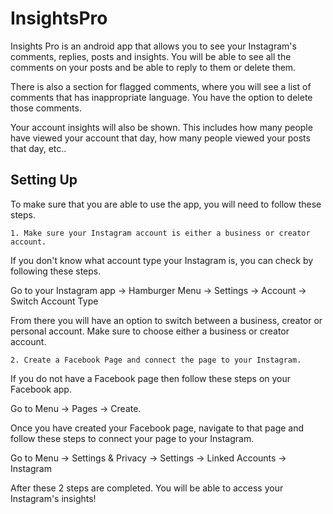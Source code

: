 
# InsightsPro

Insights Pro is an android app that allows you to see your Instagram's comments, replies, posts and insights. You will be able to see all the comments on your posts and be able to reply to them or delete them. 

There is also a section for flagged comments, where you will see a list of comments that has inappropriate language. You have the option to delete those comments.

Your account insights will also be shown. This includes how many people have viewed your account that day, how many people viewed your posts that day, etc..


## Setting Up

To make sure that you are able to use the app, you will need to follow these steps.

    1. Make sure your Instagram account is either a business or creator account.

If you don't know what account type your Instagram is, you can check by following these steps. 

Go to your Instagram app -> Hamburger Menu -> Settings -> Account -> Switch Account Type

 From there you will have an option to switch between a business, creator or personal account. Make sure to choose either a business or creator account.

    2. Create a Facebook Page and connect the page to your Instagram.

If you do not have a Facebook page then follow these steps on your Facebook app. 

Go to Menu -> Pages -> Create.

Once you have created your Facebook page, navigate to that page and follow these steps to connect your page to your Instagram. 

Go to Menu -> Settings & Privacy -> Settings -> Linked Accounts -> Instagram

After these 2 steps are completed. You will be able to access your Instagram's insights!
